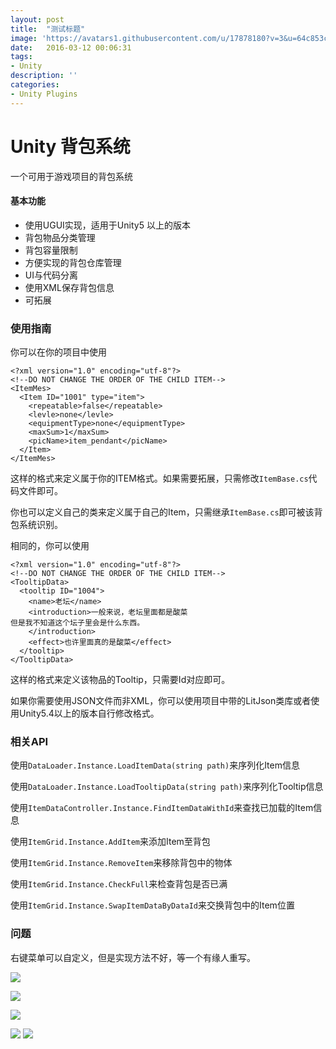 ```yaml
---
layout: post
title:  "测试标题"
image: 'https://avatars1.githubusercontent.com/u/17878180?v=3&u=64c853ca519855b86d04b42f9ee29a56093e90d0&s=400'
date:   2016-03-12 00:06:31
tags:
- Unity
description: ''
categories:
- Unity Plugins
---
```


# Unity 背包系统

一个可用于游戏项目的背包系统

#### 基本功能
* 使用UGUI实现，适用于Unity5 以上的版本
* 背包物品分类管理
* 背包容量限制
* 方便实现的背包仓库管理
* UI与代码分离
* 使用XML保存背包信息
* 可拓展

### 使用指南
你可以在你的项目中使用
```
<?xml version="1.0" encoding="utf-8"?>
<!--DO NOT CHANGE THE ORDER OF THE CHILD ITEM-->
<ItemMes>
  <Item ID="1001" type="item">
    <repeatable>false</repeatable>
    <levle>none</levle>
    <equipmentType>none</equipmentType>
    <maxSum>1</maxSum>
    <picName>item_pendant</picName>
  </Item>
</ItemMes>
```
这样的格式来定义属于你的ITEM格式。如果需要拓展，只需修改`ItemBase.cs`代码文件即可。


你也可以定义自己的类来定义属于自己的Item，只需继承`ItemBase.cs`即可被该背包系统识别。

相同的，你可以使用
```
<?xml version="1.0" encoding="utf-8"?>
<!--DO NOT CHANGE THE ORDER OF THE CHILD ITEM-->
<TooltipData>
  <tooltip ID="1004">
    <name>老坛</name>
    <introduction>一般来说，老坛里面都是酸菜
但是我不知道这个坛子里会是什么东西。
    </introduction>
    <effect>也许里面真的是酸菜</effect>
  </tooltip>
</TooltipData>
```
这样的格式来定义该物品的Tooltip，只需要Id对应即可。

如果你需要使用JSON文件而非XML，你可以使用项目中带的LitJson类库或者使用Unity5.4以上的版本自行修改格式。

### 相关API
使用`DataLoader.Instance.LoadItemData(string path)`来序列化Item信息

使用`DataLoader.Instance.LoadTooltipData(string path)`来序列化Tooltip信息

使用`ItemDataController.Instance.FindItemDataWithId`来查找已加载的Item信息

使用`ItemGrid.Instance.AddItem`来添加Item至背包

使用`ItemGrid.Instance.RemoveItem`来移除背包中的物体

使用`ItemGrid.Instance.CheckFull`来检查背包是否已满

使用`ItemGrid.Instance.SwapItemDataByDataId`来交换背包中的Item位置

### 问题
右键菜单可以自定义，但是实现方法不好，等一个有缘人重写。

![](https://github.com/GhostYii/InventorySystem/raw/master/Readme/Preview.png)

![](https://github.com/GhostYii/InventorySystem/raw/master/Readme/tooltip.png)

![](https://github.com/GhostYii/InventorySystem/raw/master/Readme/drag.png)

![](https://github.com/GhostYii/InventorySystem/raw/master/Readme/rightclick0.png)  ![](https://github.com/GhostYii/InventorySystem/raw/master/Readme/rightclick1.png)
